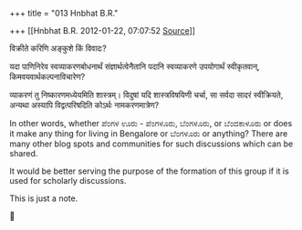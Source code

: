 +++
title = "013 Hnbhat B.R."

+++
[[Hnbhat B.R.	2012-01-22, 07:07:52 [Source](https://groups.google.com/g/bvparishat/c/ighw81e4q9o)]]



विक्रीते करिणि अङ्कुशे किं विवादः?

  

यदा पाणिनिरेव स्वव्याकरणबोधनार्थं संज्ञार्थत्वेनैतानि पदानि स्वव्याकरणे उपयोगार्थं स्वीकृतवान्, किमवयवार्थकल्पनाविचारेण?

  

व्याकरणं तु निष्कारणमध्येयमिति शास्त्रम्। विदुषां यदि शास्त्रविषयिणी चर्चा, सा सर्वदा सादरं स्वीक्रियते, अन्यथा अस्यापि विद्वत्परिषदिति कोऽर्थः नामकरणमात्रेण?  
  
In other words, whether ಪೆಂಗಳ ಊರು - ಪೆಂಗಳೂರು, ಬೆಂಗಳೂರು, or ಬೆಂದಕಾಳೂರು or does it make any thing for living in Bengalore or ಬೆಂಗಳೂರು or anything? There are many other blog spots and communities for such discussions which can be shared.

  

It would be better serving the purpose of the formation of this group if it is used for scholarly discussions.

  

This is just a note.



